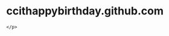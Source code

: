 # ccithappybirthday.github.com

<!DOCTYPE html>
<html>
  <head>
    <title>OXXO.STUDIO</title>
  </head>
  <body>
    <p>
      
    </p>
  </body>
</html>
